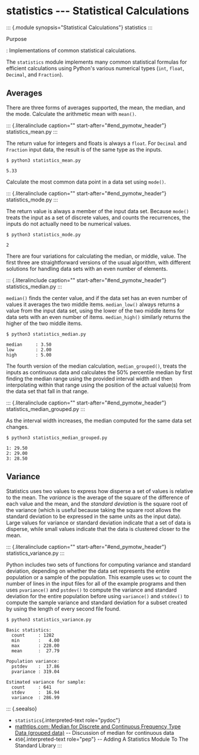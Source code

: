 # statistics \-\-- Statistical Calculations

::: {.module synopsis="Statistical Calculations"} statistics :::

Purpose

: Implementations of common statistical calculations.

The `statistics` module implements many common statistical formulas for efficient calculations using Python\'s various numerical types (`int`, `float`, `Decimal`, and `Fraction`).

## Averages

There are three forms of averages supported, the mean, the median, and the mode. Calculate the arithmetic mean with `mean()`.

::: {.literalinclude caption="" start-after="#end_pymotw_header"} statistics_mean.py :::

The return value for integers and floats is always a `float`. For `Decimal` and `Fraction` input data, the result is of the same type as the inputs.

```{.sourceCode .none}
$ python3 statistics_mean.py

5.33
```

Calculate the most common data point in a data set using `mode()`.

::: {.literalinclude caption="" start-after="#end_pymotw_header"} statistics_mode.py :::

The return value is always a member of the input data set. Because `mode()` treats the input as a set of discrete values, and counts the recurrences, the inputs do not actually need to be numerical values.

```{.sourceCode .none}
$ python3 statistics_mode.py

2
```

There are four variations for calculating the median, or middle, value. The first three are straightforward versions of the usual algorithm, with different solutions for handling data sets with an even number of elements.

::: {.literalinclude caption="" start-after="#end_pymotw_header"} statistics_median.py :::

`median()` finds the center value, and if the data set has an even number of values it averages the two middle items. `median_low()` always returns a value from the input data set, using the lower of the two middle items for data sets with an even number of items. `median_high()` similarly returns the higher of the two middle items.

```{.sourceCode .none}
$ python3 statistics_median.py

median     : 3.50
low        : 2.00
high       : 5.00
```

The fourth version of the median calculation, `median_grouped()`, treats the inputs as continuous data and calculates the 50% percentile median by first finding the median range using the provided interval width and then interpolating within that range using the position of the actual value(s) from the data set that fall in that range.

::: {.literalinclude caption="" start-after="#end_pymotw_header"} statistics_median_grouped.py :::

As the interval width increases, the median computed for the same data set changes.

```{.sourceCode .none}
$ python3 statistics_median_grouped.py

1: 29.50
2: 29.00
3: 28.50
```

## Variance

Statistics uses two values to express how disperse a set of values is relative to the mean. The _variance_ is the average of the square of the difference of each value and the mean, and the _standard deviation_ is the square root of the variance (which is useful because taking the square root allows the standard deviation to be expressed in the same units as the input data). Large values for variance or standard deviation indicate that a set of data is disperse, while small values indicate that the data is clustered closer to the mean.

::: {.literalinclude caption="" start-after="#end_pymotw_header"} statistics_variance.py :::

Python includes two sets of functions for computing variance and standard deviation, depending on whether the data set represents the entire population or a sample of the population. This example uses `wc` to count the number of lines in the input files for all of the example programs and then uses `pvariance()` and `pstdev()` to compute the variance and standard deviation for the entire population before using `variance()` and `stddev()` to compute the sample variance and standard deviation for a subset created by using the length of every second file found.

```{.sourceCode .none}
$ python3 statistics_variance.py

Basic statistics:
  count     : 1282
  min       :   4.00
  max       : 228.00
  mean      :  27.79

Population variance:
  pstdev    :  17.86
  pvariance : 319.04

Estimated variance for sample:
  count     : 641
  stdev     :  16.94
  variance  : 286.99
```

::: {.seealso}

- `statistics`{.interpreted-text role="pydoc"}
- [mathtips.com: Median for Discrete and Continuous Frequency Type Data (grouped data)](http://www.mathstips.com/statistics/median-for-discrete-and-continuous-frequency-type.html) \-- Discussion of median for continuous data
- `450`{.interpreted-text role="pep"} \-- Adding A Statistics Module To The Standard Library :::

